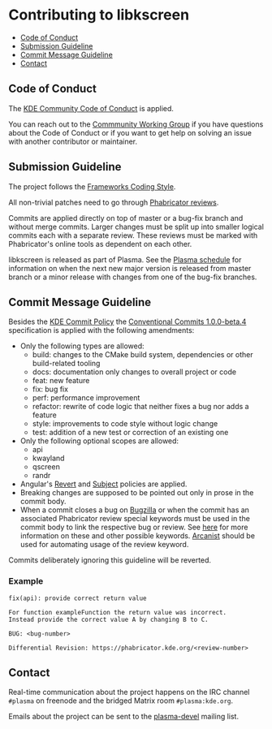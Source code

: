 # Contributing to libkscreen

 - [Code of Conduct](#code-of-conduct)
 - [Submission Guideline](#submission-guideline)
 - [Commit Message Guideline](#commit-message-guideline)
 - [Contact](#contact)

## Code of Conduct
The [KDE Community Code of Conduct][kde-coc] is applied.

You can reach out to the [Commmunity Working Group][community-working-group] if you have questions about the Code of Conduct or if you want to get help on solving an issue with another contributor or maintainer.

## Submission Guideline
The project follows the [Frameworks Coding Style][frameworks-style].

All non-trivial patches need to go through [Phabricator reviews][phab-reviews].

Commits are applied directly on top of master or a bug-fix branch and without merge commits. Larger changes must be split up into smaller logical commits each with a separate review. These reviews must be marked with Phabricator's online tools as dependent on each other.

libkscreen is released as part of Plasma. See the [Plasma schedule][plasma-schedule] for information on when the next new major version is released from master branch or a minor release with changes from one of the bug-fix branches.

## Commit Message Guideline
Besides the [KDE Commit Policy][commit-policy] the [Conventional Commits 1.0.0-beta.4][conventional-commits] specification is applied with the following amendments:

* Only the following types are allowed:
  * build: changes to the CMake build system, dependencies or other build-related tooling
  * docs: documentation only changes to overall project or code
  * feat: new feature
  * fix: bug fix
  * perf: performance improvement
  * refactor: rewrite of code logic that neither fixes a bug nor adds a feature
  * style: improvements to code style without logic change
  * test: addition of a new test or correction of an existing one
* Only the following optional scopes are allowed:
  * api
  * kwayland
  * qscreen
  * randr
* Angular's [Revert][angular-revert] and [Subject][angular-subject] policies are applied.
* Breaking changes are supposed to be pointed out only in prose in the commit body.
* When a commit closes a bug on [Bugzilla][bugzilla] or when the commit has an associated Phabricator review special keywords must be used in the commit body to link the respective bug or review. See [here][commit-policy-keywords] for more information on these and other possible keywords. [Arcanist][arcanist] should be used for automating usage of the review keyword.

Commits deliberately ignoring this guideline will be reverted.

### Example

    fix(api): provide correct return value

    For function exampleFunction the return value was incorrect.
    Instead provide the correct value A by changing B to C.

    BUG: <bug-number>

    Differential Revision: https://phabricator.kde.org/<review-number>

## Contact
Real-time communication about the project happens on the IRC channel `#plasma` on freenode and the bridged Matrix room `#plasma:kde.org`.

Emails about the project can be sent to the [plasma-devel][plasma-devel] mailing list.

[kde-coc]: https://kde.org/code-of-conduct
[community-working-group]: https://ev.kde.org/workinggroups/cwg.php
[frameworks-style]: https://community.kde.org/Policies/Frameworks_Coding_Style
[phab-reviews]: https://phabricator.kde.org/differential
[plasma-schedule]: https://community.kde.org/Schedules/Plasma_5
[commit-policy]: https://community.kde.org/Policies/Commit_Policy
[conventional-commits]: https://www.conventionalcommits.org/en/v1.0.0-beta.4/#specification
[angular-revert]: https://github.com/angular/angular/blob/3cf2005a936bec2058610b0786dd0671dae3d358/CONTRIBUTING.md#revert
[angular-subject]: https://github.com/angular/angular/blob/3cf2005a936bec2058610b0786dd0671dae3d358/CONTRIBUTING.md#subject
[bugzilla]: https://bugs.kde.org/describecomponents.cgi?product=KScreen
[commit-policy-keywords]: https://community.kde.org/Policies/Commit_Policy#Special_keywords_in_GIT_and_SVN_log_messages
[arcanist]: https://secure.phabricator.com/book/phabricator/article/arcanist
[plasma-devel]: https://mail.kde.org/mailman/listinfo/plasma-devel
